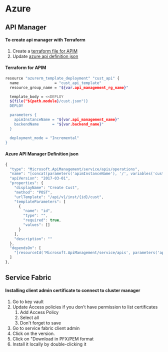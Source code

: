 # Azure

## API Manager

#### To create api manager with Terraform

1. Create a [terraform file for APIM](azure.md#terraform-for-apim)
2. Update [azure api definition json](azure.md#azure-api-manager-definition-json)

#### Terraform for APIM

```bash
resource "azurerm_template_deployment" "cust_api" {
  name                = "cust_api_template"
  resource_group_name = "${var.api_management_rg_name}"

  template_body = <<DEPLOY
  ${file("${path.module}/cust.json")}
  DEPLOY

  parameters {
    apimInstanceName = "${var.api_management_name}"
    backendName      = "${var.backend_name}"
  }

  deployment_mode = "Incremental"
}
```

#### Azure API Manager Definition json

```javascript
{
  "type": "Microsoft.ApiManagement/service/apis/operations",
  "name": "[concat(parameters('apimInstanceName'), '/', variables('custApiName'), '/create-cust')]",
  "apiVersion": "2017-03-01",
  "properties": {
    "displayName": "Create Cust",
    "method": "POST",
    "urlTemplate": "/api/v1/inst/{id}/cust",
    "templateParameters": [
      {
        "name": "id",
        "type": "",
        "required": true,
        "values": []
      }
    ],
    "description": ""
  },
  "dependsOn": [
    "[resourceId('Microsoft.ApiManagement/service/apis', parameters('apimInstanceName'), variables('custApiName'))]"
  ]
},
```

## Service Fabric

#### Installing client admin certificate to connect to cluster manager

1. Go to key vault
2. Update Access policies if you don't have permission to list certificates
   1. Add Access Policy
   2. Select all
   3. Don't forget to save
3. Go to service fabric client admin
4. Click on the version.
5. Click on "Download in PFX/PEM format
6. Install it locally by double-clicking it



